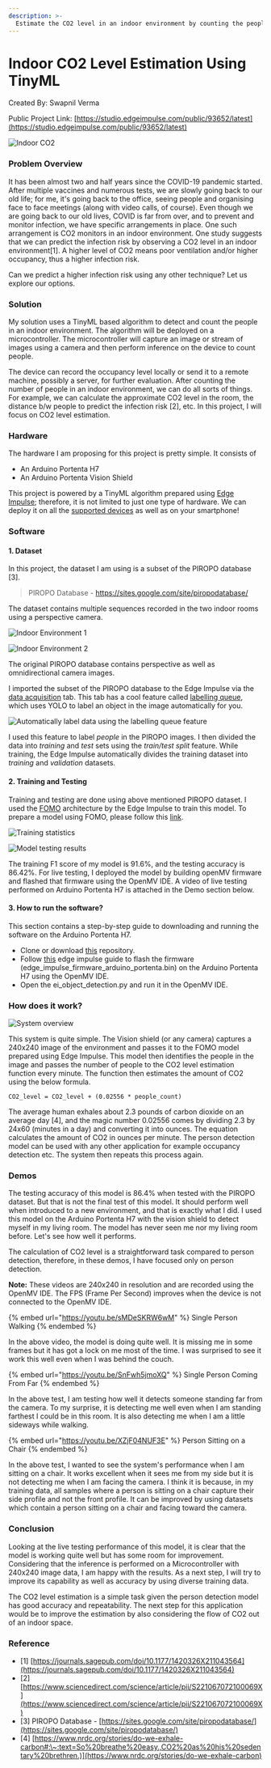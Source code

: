 ```yaml
---
description: >-
  Estimate the CO2 level in an indoor environment by counting the people in the room using TinyML.
---
```


# Indoor CO2 Level Estimation Using TinyML

Created By: Swapnil Verma

Public Project Link: [https://studio.edgeimpulse.com/public/93652/latest](https://studio.edgeimpulse.com/public/93652/latest)

![Indoor CO2](../.gitbook/assets/indoor-co2/indoor-co2.jpg)

### Problem Overview

It has been almost two and half years since the COVID-19 pandemic started. After multiple vaccines and numerous tests, we are slowly going back to our old life; for me, it's going back to the office, seeing people and organising face to face meetings (along with video calls, of course). Even though we are going back to our old lives, COVID is far from over, and to prevent and monitor infection, we have specific arrangements in place. One such arrangement is CO2 monitors in an indoor environment. One study suggests that we can predict the infection risk by observing a CO2 level in an indoor environment\[1]. A higher level of CO2 means poor ventilation and/or higher occupancy, thus a higher infection risk.

Can we predict a higher infection risk using any other technique? Let us explore our options.

### Solution

My solution uses a TinyML based algorithm to detect and count the people in an indoor environment. The algorithm will be deployed on a microcontroller. The microcontroller will capture an image or stream of images using a camera and then perform inference on the device to count people.

The device can record the occupancy level locally or send it to a remote machine, possibly a server, for further evaluation. After counting the number of people in an indoor environment, we can do all sorts of things. For example, we can calculate the approximate CO2 level in the room, the distance b/w people to predict the infection risk \[2], etc. In this project, I will focus on CO2 level estimation.

### Hardware

The hardware I am proposing for this project is pretty simple. It consists of

* An Arduino Portenta H7
* An Arduino Portenta Vision Shield

This project is powered by a TinyML algorithm prepared using [Edge Impulse](https://www.edgeimpulse.com); therefore, it is not limited to just one type of hardware. We can deploy it on all the [supported devices](https://docs.edgeimpulse.com/docs/development-boards/fully-supported-development-boards) as well as on your smartphone!

### Software

#### **1.** **Dataset**

In this project, the dataset I am using is a subset of the PIROPO database \[3].

> PIROPO Database - https://sites.google.com/site/piropodatabase/

The dataset contains multiple sequences recorded in the two indoor rooms using a perspective camera.

![Indoor Environment 1](../.gitbook/assets/indoor-co2/indoor-1.jpg)

![Indoor Environment 2](../.gitbook/assets/indoor-co2/indoor-2.jpg)

The original PIROPO database contains perspective as well as omnidirectional camera images.

I imported the subset of the PIROPO database to the Edge Impulse via the [data acquisition](https://docs.edgeimpulse.com/docs/edge-impulse-cli/cli-uploader#upload-data-from-the-studio) tab. This tab has a cool feature called [labelling queue](https://www.edgeimpulse.com/blog/3-ways-to-do-ai-assisted-labeling-for-object-detection), which uses YOLO to label an object in the image automatically for you.

![Automatically label data using the labelling queue feature](../.gitbook/assets/indoor-co2/ezgif\_2924bbe7c1.gif)

I used this feature to label _people_ in the PIROPO images. I then divided the data into _training_ and _test_ sets using the _train/test split_ feature. While training, the Edge Impulse automatically divides the training dataset into _training_ and _validation_ datasets.

#### **2. Training and Testing**

Training and testing are done using above mentioned PIROPO dataset. I used the [FOMO](https://www.edgeimpulse.com/blog/announcing-fomo-faster-objects-more-objects) architecture by the Edge Impulse to train this model. To prepare a model using FOMO, please follow this [link](https://docs.edgeimpulse.com/docs/tutorials/object-detection/detect-objects-using-fomo).

![Training statistics](../.gitbook/assets/indoor-co2/training.jpg)

![Model testing results](../.gitbook/assets/indoor-co2/testing.jpg)

The training F1 score of my model is 91.6%, and the testing accuracy is 86.42%. For live testing, I deployed the model by building openMV firmware and flashed that firmware using the OpenMV IDE. A video of live testing performed on Arduino Portenta H7 is attached in the Demo section below.

#### **3. How to run the software?**

This section contains a step-by-step guide to downloading and running the software on the Arduino Portenta H7.

* Clone or download [this](https://github.com/sw4p/Person\_Detector) repository.
* Follow [this](https://docs.edgeimpulse.com/docs/tutorials/running-your-impulse-locally/running-your-impulse-openmv) edge impulse guide to flash the firmware (edge\_impulse\_firmware\_arduino\_portenta.bin) on the Arduino Portenta H7 using the OpenMV IDE.
* Open the ei\_object\_detection.py and run it in the OpenMV IDE.

### How does it work?

![System overview](../.gitbook/assets/indoor-co2/how-it-works.jpg)

This system is quite simple. The Vision shield (or any camera) captures a 240x240 image of the environment and passes it to the FOMO model prepared using Edge Impulse. This model then identifies the people in the image and passes the number of people to the CO2 level estimation function every minute. The function then estimates the amount of CO2 using the below formula.

```
CO2_level = CO2_level + (0.02556 * people_count)
```

The average human exhales about 2.3 pounds of carbon dioxide on an average day \[4], and the magic number 0.02556 comes by dividing 2.3 by 24x60 (minutes in a day) and converting it into ounces. The equation calculates the amount of CO2 in ounces per minute. The person detection model can be used with any other application for example occupancy detection etc. The system then repeats this process again.

### Demos

The testing accuracy of this model is 86.4% when tested with the PIROPO dataset. But that is not the final test of this model. It should perform well when introduced to a new environment, and that is exactly what I did. I used this model on the Arduino Portenta H7 with the vision shield to detect myself in my living room. The model has never seen me nor my living room before. Let's see how well it performs.

The calculation of CO2 level is a straightforward task compared to person detection, therefore, in these demos, I have focused only on person detection.

**Note:** These videos are 240x240 in resolution and are recorded using the OpenMV IDE. The FPS (Frame Per Second) improves when the device is not connected to the OpenMV IDE.

{% embed url="https://youtu.be/sMDeSKRW6wM" %}
Single Person Walking
{% endembed %}

In the above video, the model is doing quite well. It is missing me in some frames but it has got a lock on me most of the time. I was surprised to see it work this well even when I was behind the couch.

{% embed url="https://youtu.be/SnFwh5jmoXQ" %}
Single Person Coming From Far
{% endembed %}

In the above test, I am testing how well it detects someone standing far from the camera. To my surprise, it is detecting me well even when I am standing farthest I could be in this room. It is also detecting me when I am a little sideways while walking.

{% embed url="https://youtu.be/XZjF04NUF3E" %}
Person Sitting on a Chair
{% endembed %}

In the above test, I wanted to see the system's performance when I am sitting on a chair. It works excellent when it sees me from my side but it is not detecting me when I am facing the camera. I think it is because, in my training data, all samples where a person is sitting on a chair capture their side profile and not the front profile. It can be improved by using datasets which contain a person sitting on a chair and facing toward the camera.

### Conclusion

Looking at the live testing performance of this model, it is clear that the model is working quite well but has some room for improvement. Considering that the inference is performed on a Microcontroller with 240x240 image data, I am happy with the results. As a next step, I will try to improve its capability as well as accuracy by using diverse training data.

The CO2 level estimation is a simple task given the person detection model has good accuracy and repeatability. The next step for this application would be to improve the estimation by also considering the flow of CO2 out of an indoor space.

### Reference

* \[1] [https://journals.sagepub.com/doi/10.1177/1420326X211043564](https://journals.sagepub.com/doi/10.1177/1420326X211043564)
* \[2] [https://www.sciencedirect.com/science/article/pii/S221067072100069X](https://www.sciencedirect.com/science/article/pii/S221067072100069X)
* \[3] PIROPO Database - [https://sites.google.com/site/piropodatabase/](https://sites.google.com/site/piropodatabase/)
* \[4] [https://www.nrdc.org/stories/do-we-exhale-carbon#:\~:text=So%20breathe%20easy.,CO2%20as%20his%20sedentary%20brethren.)](https://www.nrdc.org/stories/do-we-exhale-carbon)
